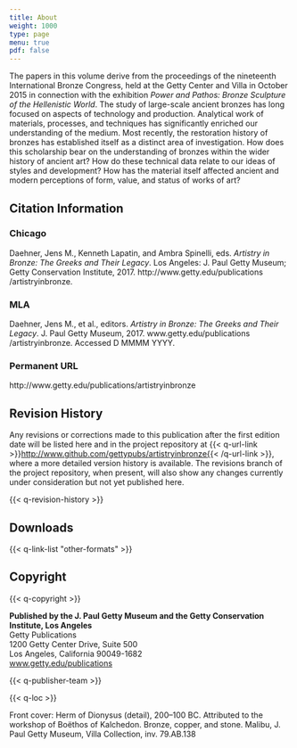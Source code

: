 ```yaml
---
title: About
weight: 1000
type: page
menu: true
pdf: false
---
```


The papers in this volume derive from the proceedings of the nineteenth International Bronze Congress, held at the Getty Center and Villa in October 2015 in connection with the exhibition *Power and Pathos: Bronze Sculpture of the Hellenistic World*. The study of large-scale ancient bronzes has long focused on aspects of technology and production. Analytical work of materials, processes, and techniques has significantly enriched our understanding of the medium. Most recently, the restoration history of bronzes has established itself as a distinct area of investigation. How does this scholarship bear on the understanding of bronzes within the wider history of ancient art? How do these technical data relate to our ideas of styles and development? How has the material itself affected ancient and modern perceptions of form, value, and status of works of art?

## Citation Information

### Chicago

<p>Daehner, Jens M., Kenneth Lapatin, and Ambra Spinelli, eds. <em>Artistry in Bronze: The Greeks and Their Legacy</em>. Los Angeles: J. Paul Getty Museum; Getty Conservation Institute, 2017. http://www.getty.edu&#8203;/publications&#8203;/artistryinbronze.</p>

### MLA

<p>Daehner, Jens M., et al., editors. <em>Artistry in Bronze: The Greeks and Their Legacy</em>. J. Paul Getty Museum, 2017. www.getty.edu&#8203;/publications&#8203;/artistryinbronze. Accessed <span class="cite-current-date" id="js-date">D MMMM YYYY</span>.</p>

### Permanent URL

<p>http://www.getty.edu/&#8203;publications/&#8203;artistryinbronze</p>

## Revision History

Any revisions or corrections made to this publication after the first edition date will be listed here and in the project repository at {{< q-url-link >}}http://www.github.com/gettypubs/artistryinbronze{{< /q-url-link >}}, where a more detailed version history is available. The revisions branch of the project repository, when present, will also show any changes currently under consideration but not yet published here.

{{< q-revision-history >}}

## Downloads

{{< q-link-list "other-formats" >}}

## Copyright

{{< q-copyright >}}

**Published by the J. Paul Getty Museum and the Getty Conservation Institute, Los Angeles**<br />
Getty Publications<br />
1200 Getty Center Drive, Suite 500<br />
Los Angeles, California 90049-1682<br />
www.getty.edu/publications

{{< q-publisher-team >}}

{{< q-loc >}}

Front cover: Herm of Dionysus (detail), 200–100 BC. Attributed to the workshop of Boëthos of Kalchedon. Bronze, copper, and stone. Malibu, J. Paul Getty Museum, Villa Collection, inv. 79.AB.138
